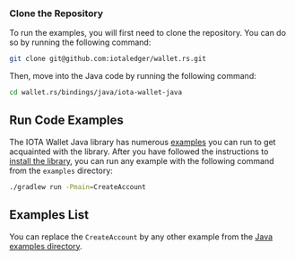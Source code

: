 ### Clone the Repository

To run the examples, you will first need to clone the repository. You can do so by running the following command:

```bash
git clone git@github.com:iotaledger/wallet.rs.git
```

Then, move into the Java code by running the following command:

```bash
cd wallet.rs/bindings/java/iota-wallet-java
```

## Run Code Examples

The IOTA Wallet Java library has numerous [examples](https://github.com/iotaledger/wallet.rs/tree/develop/bindings/java/iota-wallet-java/examples/src/main)
you can run to get acquainted with the library.  After you have followed the instructions to
[install the library](./../getting_started/java#install-the-library), you can run any example with the following
command from the `examples` directory:

```bash
./gradlew run -Pmain=CreateAccount
```

## Examples List

You can replace the `CreateAccount` by any other example from the [Java examples directory](https://github.com/iotaledger/wallet.rs/tree/develop/bindings/java/iota-wallet-java/examples/src/main).